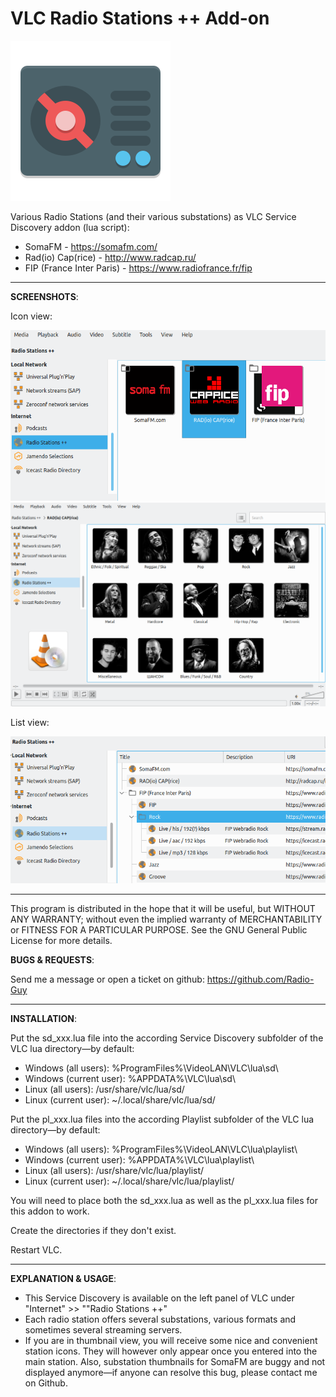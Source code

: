 # VLC Radio Stations ++ Add-on
<img src="gfx/radio_256_transp.png">

Various Radio Stations (and their various substations) as VLC Service Discovery addon (lua script):
* SomaFM - https://somafm.com/
* Rad(io) Cap(rice) - http://www.radcap.ru/
* FIP (France Inter Paris) - https://www.radiofrance.fr/fip

---
**SCREENSHOTS**:

Icon view:

<img src="gfx/screen01.png">
<img src="gfx/screen02.png">

List view:

<img src="gfx/screen03.png">

---
 This program is distributed in the hope that it will be useful,
 but WITHOUT ANY WARRANTY; without even the implied warranty of
 MERCHANTABILITY or FITNESS FOR A PARTICULAR PURPOSE.  See the
 GNU General Public License for more details.

**BUGS & REQUESTS**:

Send me a message or open a ticket on github: https://github.com/Radio-Guy

---
**INSTALLATION**:

Put the sd_xxx.lua file into the according Service Discovery subfolder of the VLC lua directory—by default:
* Windows (all users): %ProgramFiles%\VideoLAN\VLC\lua\sd\
* Windows (current user): %APPDATA%\VLC\lua\sd\
* Linux (all users): /usr/share/vlc/lua/sd/
* Linux (current user): ~/.local/share/vlc/lua/sd/

Put the pl_xxx.lua files into the according Playlist subfolder of the VLC lua directory—by default:
* Windows (all users): %ProgramFiles%\VideoLAN\VLC\lua\playlist\
* Windows (current user): %APPDATA%\VLC\lua\playlist\
* Linux (all users): /usr/share/vlc/lua/playlist/
* Linux (current user): ~/.local/share/vlc/lua/playlist/

You will need to place both the sd_xxx.lua as well as the pl_xxx.lua files for this addon to work.

Create the directories if they don't exist.

Restart VLC.

---
**EXPLANATION & USAGE**:

* This Service Discovery is available on the left panel of VLC under "Internet" >> ""Radio Stations ++"
* Each radio station offers several substations, various formats and sometimes several streaming servers.
* If you are in thumbnail view, you will receive some nice and convenient station icons. They will however only appear once you entered into the main station. Also, substation thumbnails for SomaFM are buggy and not displayed anymore—if anyone can resolve this bug, please contact me on Github.
